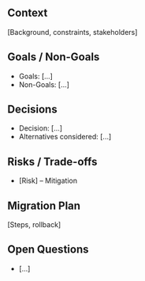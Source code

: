 ## Context
[Background, constraints, stakeholders]

## Goals / Non-Goals
- Goals: [...]
- Non-Goals: [...]

## Decisions
- Decision: [...]
- Alternatives considered: [...]

## Risks / Trade-offs
- [Risk] – Mitigation

## Migration Plan
[Steps, rollback]

## Open Questions
- [...]


